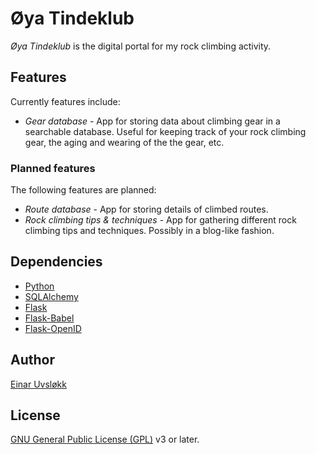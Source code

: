 # Øya Tindeklub

*Øya Tindeklub* is the digital portal for my rock climbing activity.


## Features

Currently features include:

* *Gear database* - App for storing data about climbing gear in a searchable
  database. Useful for keeping track of your rock climbing gear, the aging and
	wearing of the the gear, etc.


### Planned features

The following features are planned:

* *Route database* - App for storing details of climbed routes.
* *Rock climbing tips & techniques* - App for gathering different rock climbing
  tips and techniques. Possibly in a blog-like fashion.


## Dependencies

* [Python](http://www.python.org/)
* [SQLAlchemy](http://www.sqlalchemy.org/)
* [Flask](http://flask.pocoo.org/)
* [Flask-Babel](http://pythonhosted.org/Flask-Babel/)
* [Flask-OpenID](http://pythonhosted.org/Flask-OpenID/)



## Author

[Einar Uvsløkk](mailto:einar.uvslokk@gmail.com)


## License

[GNU General Public License (GPL)](http://www.gnu.org/licenses/gpl) v3 or later.


<!--- vim: set ts=2 sw=2 tw=80: -->
